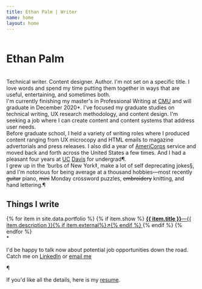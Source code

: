 ```yaml
---
title: Ethan Palm | Writer
name: home
layout: home
---
```


<div class="bg"></div>
<main class="site-container">
  <div class="home">
    <div class="about column">
      <div>
        <h1>Ethan Palm</h1><br>Technical writer. Content designer. Author. I'm not set on a specific title. I love words and spend my time putting them together in ways that are useful, entertaining, and sometimes both.
      </div>
      <div> I'm currently finishing my master's in Professional Writing at <a href="https://cmu.edu/dietrich/english/academic-programs/ma-pw/index.html">CMU</a> and will graduate in December 2020<span class="accent superscript" id="asterisk" onmouseover="addClass(asterisk2, 'footnote-accent');" onmouseout="removeClass(asterisk2, 'footnote-accent');">*</span>. I've focused my graduate studies on technical writing, UX research methodology, and content design. I'm seeking a job where I can create content and content systems that address user needs.</div>
      <div>Before graduate school, I held a variety of writing roles where I produced content ranging from UX microcopy and HTML emails to magazine advertorials and press releases. I also did a year of <a href="https://www.nationalservice.gov/programs/americorps/americorps-programs/americorps-vista">AmeriCorps</a> service and moved back and forth across the United States a few times. And I had a pleasant four years at <a href="https://anthropology.ucdavis.edu/">UC</a>&nbsp;<a href="https://writing.ucdavis.edu/academics/writing-minor">Davis</a> for undergrad<span class="accent superscript" id="paragraph" onmouseover="addClass(paragraph2, 'footnote-accent');" onmouseout="removeClass(paragraph2, 'footnote-accent');">¶</span>.</div>
      <div>I grew up in the ‘burbs of New York<span class="accent superscript" id="doubledagger" onmouseover="addClass(doubledagger2, 'footnote-accent');" onmouseout="removeClass(doubledagger2, 'footnote-accent');">‡</span>, make a lot of self deprecating jokes<span class="accent superscript" id="section" onmouseover="addClass(section2, 'footnote-accent');" onmouseout="removeClass(section2, 'footnote-accent');">§</span>, and I'm notorious for being average at a thousand hobbies—most recently <strike>guitar</strike> piano, <strike>mini</strike> Monday crossword puzzles, <strike>embroidery</strike> knitting, and hand&nbsp;lettering.<span class="accent superscript" id="paragraph" onmouseover="addClass(paragraph2, 'footnote-accent');" onmouseout="removeClass(paragraph2, 'footnote-accent');">¶</span></div>
    </div>
    <div class="work column">
      <h2>Things I write</h2>
      {% for item in site.data.portfolio %}
        {% if item.show %}
        <a class="project" id="{{ item.id }}" onmouseover="addClass(body, '{{ item.id }}');" onmouseout="removeClass(body, '{{ item.id }}');" href="{{ item.url }}">
          <b>{{ item.title }}</b>—{{ item.description }}{% if item.external%}<span class="accent external-link">&#8599;&#xFE0E;</span>{% endif %}
        </a>
        {% endif %}
      {% endfor %}
      <div class="notes grid">
        <span class="accent">*</span><p class="note" id="asterisk2"><span>I'd be happy to talk now about potential job opportunities down the road. Catch me on <a href="http://linkedin.com/ethanpalm">LinkedIn</a> or <a href="mailto:ethanpalm@gmail.com">email me</a></span></p>
        <span class="accent">¶</span><p class="note" id="paragraph2"><span>If you'd like all the details, here is my <a href="/ethan-palm-resume-2020.pdf">resume</a>.</span></p>
      </div>
    </div>
  </div>
</main>